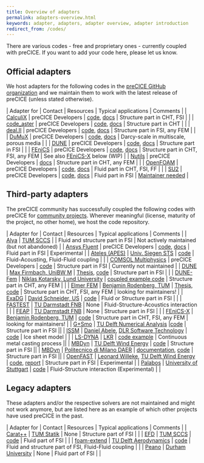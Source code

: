 ```yaml
---
title: Overview of adapters
permalink: adapters-overview.html
keywords: adapter, adapters, adapter overview, adapter introduction
redirect_from: /codes/
---
```


There are various codes - free and proprietary ones - currently coupled with preCICE. If you want to add your code here, please let us know.

## Official adapters

We host adapters for the following codes in the [preCICE GitHub organization](https://github.com/precice/) and we maintain them to work with the latest release of preCICE (unless stated otherwise).

| Adapter for | Contact | Resources | Typical applications | Comments |
| [CalculiX](http://www.calculix.de/) | preCICE Developers | [code](https://github.com/precice/calculix-adapter), [docs](adapter-calculix-overview.html) | Structure part in CHT, FSI | |
| [code_aster](https://code-aster.org/) | preCICE Developers | [code](https://github.com/precice/code_aster-adapter), [docs](adapter-code_aster.html) | Structure part in CHT | |
| [deal.II](https://www.dealii.org/) | preCICE Developers | [code](https://github.com/precice/dealii-adapter), [docs](adapter-dealii-overview.html) | Structure part in FSI, any FEM | |
| [DuMuX](https://dumux.org/) | preCICE Developers | [code](https://github.com/precice/dumux-adapter), [docs](adapter-dumux.html) | Darcy-scale in multiscale, porous media | |
| [DUNE](https://www.dune-project.org/) | preCICE Developers | [code](https://github.com/precice/dune-adapter), [docs](adapter-dune.html) | Structure part in FSI | |
| [FEniCS](https://fenicsproject.org/) | preCICE Developers | [code](https://github.com/precice/fenics-adapter), [docs](adapter-fenics.html) | Structure part in CHT, FSI, any FEM | See also [FEniCS-X](https://github.com/precice/fenicsx-adapter) below (WIP) |
| [Nutils](http://www.nutils.org/) | preCICE Developers | [docs](adapter-nutils.html) | Structure part in CHT, any FEM | |
| [OpenFOAM](https://www.openfoam.com/) | preCICE Developers | [code](https://github.com/precice/openfoam-adapter), [docs](adapter-openfoam-overview.html) | Fluid part in CHT, FSI, FF | |
| [SU2](https://su2code.github.io/) | preCICE Developers | [code](https://github.com/precice/su2-adapter), [docs](adapter-su2-overview.html) | Fluid part in FSI | [Maintainer needed](https://github.com/precice/su2-adapter/issues/16) |

## Third-party adapters

The preCICE community has successfully coupled the following codes with preCICE for [community projects](community-projects.html).
Wherever meaningful (license, maturity of the project, no other home), we host the code repository.

| Adapter for   | Contact | Resources | Typical applications | Comments |
| [Alya](https://www.bsc.es/research-development/research-areas/engineering-simulations/alya-high-performance-computational) | [TUM SCCS](https://www.in.tum.de/en/i05/) | | Fluid and structure part in FSI | Not actively maintained (but not abandoned) |
| [Ansys Fluent](https://www.ansys.com/products/fluids/ansys-fluent) | preCICE Developers | [code](https://github.com/precice/fluent-adapter), [docs](https://github.com/precice/fluent-adapter/wiki) | Fluid part in FSI | Experimental |
| [Ateles (APES)](https://apes.osdn.io/pages/ateles) | [Univ. Siegen STS](https://www.mb.uni-siegen.de/sts/index.html) | [code](https://github.com/apes-suite/ateles) | Fluid-Acousting, Fluid-Fluid coupling | |
| [COMSOL Multiphysics](https://www.comsol.com/comsol-multiphysics) | preCICE Developers | [code](https://github.com/precice/comsol-adapter) | Structure part in FSI | Currently not maintained |
| [DUNE](https://dune-project.org/) | [Max Firmbach, UniBW M](https://www.unibw.de/imcs/team/firmbach) | [Thesis](https://mediatum.ub.tum.de/node?id=1609293), [code](https://github.com/precice/dune-adapter) | Structure part in FSI | |
| [DUNE-Fem](https://www.dune-project.org/sphinx/content/sphinx/dune-fem/) | [Niklas Kotarsky, Lund University](https://www.lunduniversity.lu.se/lucat/user/9a5a021777b3e7cb0b8aea7ee9094808) | [coupled example code](https://github.com/precice/tutorials/tree/develop/flow-over-heated-plate/solid-dunefem) | Structure part in CHT, any FEM | |
| [Elmer FEM](https://www.elmerfem.org/) | [Benjamin Rodenberg, TUM](https://www.in.tum.de/i05/personen/personen/benjamin-rodenberg/) | [Thesis](https://mediatum.ub.tum.de/node?id=1636717), [code](https://github.com/precice/elmer-adapter) | Structure part in CHT, FSI, any FEM | looking for maintainers! |
| [ExaDG](https://github.com/exadg/exadg) | [David Schneider, US](https://www.ipvs.uni-stuttgart.de/institute/team/Schneider-00056/) | [code](https://github.com/exadg/exadg/tree/master/applications/fluid_structure_interaction/perpendicular_flap) | Fluid or Structure part in FSI | |
| [FASTEST](https://www.fnb.tu-darmstadt.de/forschung_fnb/software_fnb/software_fnb.en.jsp) | [TU Darmstadt FNB](https://www.fnb.tu-darmstadt.de/) | None | Fluid-Structure-Acoustics interaction | |
| [FEAP](http://projects.ce.berkeley.edu/feap/) | [TU Darmstadt FNB](https://www.fnb.tu-darmstadt.de/) | None | Structure part in FSI | |
| [FEniCS-X](https://fenicsproject.org/) | [Benjamin Rodenberg, TUM](https://www.in.tum.de/i05/personen/personen/benjamin-rodenberg/) | [code](https://github.com/precice/fenicsx-adapter) | Structure part in CHT, FSI, any FEM | looking for maintainers! |
| [G+Smo](https://gismo.github.io/) | [TU Delft Numerical Analysis](https://www.tudelft.nl/en/eemcs/the-faculty/departments/applied-mathematics/numerical-analysis/) |[code](https://github.com/gismo/gsPreCICE) | Structure part in FSI ||
| [ISSM](https://issm.jpl.nasa.gov/) | [Daniel Abele](https://github.com/dabele), [DLR Software Technology](https://www.dlr.de/sc/) | [code](https://git.rwth-aachen.de/terrabyte-dnn2sim/issm-precice) | Ice sheet model | |
| [LS-DYNA](http://www.lstc.com/products/ls-dyna) | [LKR](https://www.ait.ac.at/lkr) | [code example](https://github.com/precice/lsdyna-adapter) | Continuous metal casting process ||
| [MBDyn](https://www.mbdyn.org/) | [TU Delft Wind Energy](https://www.tudelft.nl/en/ae/organisation/departments/flow-physics-and-technology/wind-energy) | [code](https://github.com/precice/mbdyn-adapter) | Structure part in FSI ||
| [MBDyn](https://www.mbdyn.org/) | [Politecnico di Milano DAER](https://www.aero.polimi.it/) | [documentation](https://public.gitlab.polimi.it/DAER/mbdyn/-/wikis/preCICE-MBDyn-adapter), [code](https://gitlab.com/stilita/mbdyn-esm-adapter/) | Structure part in FSI ||
| [OpenFAST](https://openfast.readthedocs.io/en/main/) | [Leonard Willeke](https://github.com/LeonardWilleke), [TU Delft Wind Energy](https://www.tudelft.nl/en/ae/organisation/departments/flow-physics-and-technology/wind-energy) | [code](https://github.com/precice/openfast-adapter), [report](https://pure.tudelft.nl/ws/portalfiles/portal/175757249/willeke24-openfast-adapter.pdf) | Structure part in FSI | Experimental |
| [Palabos](https://palabos.unige.ch/) | [University of Stuttgart](https://www.ipvs.uni-stuttgart.de/institute/team/Davis/) | [code](https://github.com/KyleDavisSA/palabos) | Fluid-Structure interaction (Experimental) | |

## Legacy adapters

These adapters and/or the respective solvers are not maintained and might not work anymore, but are listed here as an example of which other projects have used preCICE in the past.

| Adapter for   | Contact | Resources | Typical applications | Comments |
| [Carat++](http://carat.st.bv.tum.de/) | [TUM Statik](https://www.bgu.tum.de/en/st/software/research/carat/) | None | Structure part of FSI | |
| [EFD](https://github.com/precice/efd) | [TUM SCCS](https://www.in.tum.de/en/i05/) | [code](https://github.com/precice/efd) | Fluid part of FSI | |
| [foam-extend](https://sourceforge.net/projects/foam-extend/) | [TU Delft Aerodynamics](https://www.tudelft.nl/index.php?id=4542&L=1) | [code](https://github.com/davidsblom/FOAM-FSI) | Fluid and structure part of FSI, Fluid-Fluid coupling | |
| [Peano](http://www.peano-framework.org/) | [Durham University](https://tobiasweinzierl.webspace.durham.ac.uk/) | None | Fluid part of FSI | |
